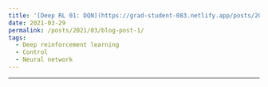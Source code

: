 ```yaml
---
title: '[Deep RL 01: DQN](https://grad-student-083.netlify.app/posts/2021-03-29-deep-rl-01-dqn/)'
date: 2021-03-29
permalink: /posts/2021/03/blog-post-1/
tags:
  - Deep reinforcement learning
  - Control
  - Neural network
---
```

------